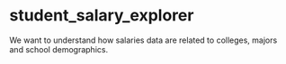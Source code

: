 # student_salary_explorer
We want to understand how salaries data are related to colleges, majors and school demographics. 
